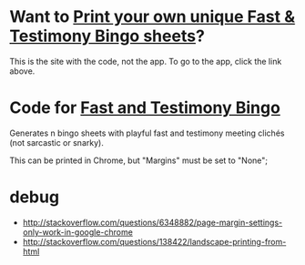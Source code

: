 Want to [Print your own unique Fast & Testimony Bingo sheets](http://coolaj86.github.com/fast-and-testimony-bingo)?
=====

This is the site with the code, not the app. To go to the app, click the link above.

Code for [Fast and Testimony Bingo](http://ysatools.github.io/fast-and-testimony-bingo)
========================

Generates n bingo sheets with playful fast and testimony meeting clichés (not sarcastic or snarky).

This can be printed in Chrome, but "Margins" must be set to "None";

debug
=====

  * <http://stackoverflow.com/questions/6348882/page-margin-settings-only-work-in-google-chrome>
  * <http://stackoverflow.com/questions/138422/landscape-printing-from-html>
